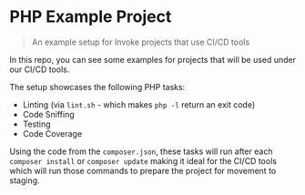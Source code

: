 PHP Example Project
===================

> An example setup for Invoke projects that use CI/CD tools

In this repo, you can see some examples for projects that will be used under our CI/CD tools.

The setup showcases the following PHP tasks:

* Linting (via `lint.sh` - which makes `php -l` return an exit code)
* Code Sniffing
* Testing
* Code Coverage

Using the code from the `composer.json`, these tasks will run after each `composer install` or `composer update` making it ideal for the CI/CD tools which will run those commands to prepare the project for movement to staging.
